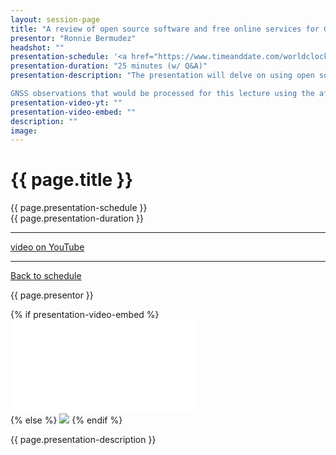 ```yaml
---
layout: session-page
title: "A review of open source software and free online services for GNSS data processing "
presentor: "Ronnie Bermudez" 
headshot: ""
presentation-schedule: '<a href="https://www.timeanddate.com/worldclock/fixedtime.html?iso=2021-11-13T08:35:00Z">13 Nov 2021, 16:35 UTC+8</a>'
presentation-duration: "25 minutes (w/ Q&A)"
presentation-description: "The presentation will delve on using open source GNSS processing software, particularly RTKLIB (though GPSTk will be touched upon as well), and free online GNSS post processing services like OPUS, AUSPOS, APPS, GAPS, Centerpoint RTX, among others. It is believed that using these technologies will give land surveyors additional options in processing their GNSS observations, particularly for horizontal control establishment.

GNSS observations that would be processed for this lecture using the aforementioned technologies are at least 60 minutes long and contains at least dual frequency (L1 and L2) Global Positioning Satellite (GPS) data, though other constellations (i.e. multi-frequency GLONASS, GALILEO, BeiDou, and QZSS) are tracked as well. The coordinates that will be derived from these solutions shall be compared to reference datasets computed using National Mapping and Resource Information Agency’s (NAMRIA) ground control points (GCP) that are of at least fourth order accuracy. Practical applications and limitations of the technologies will also be discussed."
presentation-video-yt: ""
presentation-video-embed: ""
description: ""
image:
---
```


<h1 class="color-pnm-blue">{{ page.title }}</h1>
<div class="row my-4">
<section class="col-lg-3">
<p class="small">{{ page.presentation-schedule }}<br>
{{ page.presentation-duration }}
</p>
<hr>
<p class="small">
<a href="{{ page.presentation-video-yt }}">video on YouTube</a>
</p>
<hr>
<p class="small"><a href="{{ site.baseurl }}/programme/">Back to schedule</a>
</p>
</section>
<section class="col-lg-9">
<p>{{ page.presentor }}</p>
{% if presentation-video-embed %}
<div class="embed-responsive embed-responsive-16by9">
<iframe class="mb-4 embed-responsive-item" src="{{ page.presentation-video-embed }}" frameborder="0" allow="accelerometer; autoplay; clipboard-write; encrypted-media; gyroscope; picture-in-picture" allowfullscreen></iframe>
</div>
{% else %}
<img class="img-fluid border border-primary rounded p-2" src="{{ site.baseurl }}/assets/img/site/pnm21-vid-placeholder.png">
{% endif %}
<p class="mt-4">{{ page.presentation-description }}
</p>
</section>
</div>